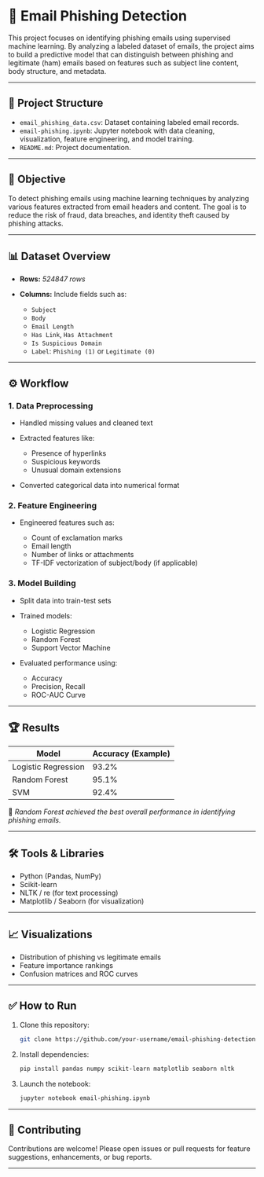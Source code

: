 # 📧 Email Phishing Detection

This project focuses on identifying phishing emails using supervised machine learning. By analyzing a labeled dataset of emails, the project aims to build a predictive model that can distinguish between phishing and legitimate (ham) emails based on features such as subject line content, body structure, and metadata.

---

## 📁 Project Structure

* `email_phishing_data.csv`: Dataset containing labeled email records.
* `email-phishing.ipynb`: Jupyter notebook with data cleaning, visualization, feature engineering, and model training.
* `README.md`: Project documentation.

---

## 🧠 Objective

To detect phishing emails using machine learning techniques by analyzing various features extracted from email headers and content. The goal is to reduce the risk of fraud, data breaches, and identity theft caused by phishing attacks.

---

## 📊 Dataset Overview

* **Rows:** *524847 rows*
* **Columns:** Include fields such as:

  * `Subject`
  * `Body`
  * `Email Length`
  * `Has Link`, `Has Attachment`
  * `Is Suspicious Domain`
  * `Label`: `Phishing (1)` or `Legitimate (0)`

---

## ⚙️ Workflow

### 1. **Data Preprocessing**

* Handled missing values and cleaned text
* Extracted features like:

  * Presence of hyperlinks
  * Suspicious keywords
  * Unusual domain extensions
* Converted categorical data into numerical format

### 2. **Feature Engineering**

* Engineered features such as:

  * Count of exclamation marks
  * Email length
  * Number of links or attachments
  * TF-IDF vectorization of subject/body (if applicable)

### 3. **Model Building**

* Split data into train-test sets
* Trained models:

  * Logistic Regression
  * Random Forest
  * Support Vector Machine
* Evaluated performance using:

  * Accuracy
  * Precision, Recall
  * ROC-AUC Curve

---

## 🏆 Results

| Model               | Accuracy (Example) |
| ------------------- | ------------------ |
| Logistic Regression | 93.2%              |
| Random Forest       | 95.1%              |
| SVM                 | 92.4%              |

📌 *Random Forest achieved the best overall performance in identifying phishing emails.*

---

## 🛠 Tools & Libraries

* Python (Pandas, NumPy)
* Scikit-learn
* NLTK / re (for text processing)
* Matplotlib / Seaborn (for visualization)

---

## 📈 Visualizations

* Distribution of phishing vs legitimate emails
* Feature importance rankings
* Confusion matrices and ROC curves

---

## ✅ How to Run

1. Clone this repository:

   ```bash
   git clone https://github.com/your-username/email-phishing-detection.git
   ```
2. Install dependencies:

   ```bash
   pip install pandas numpy scikit-learn matplotlib seaborn nltk
   ```
3. Launch the notebook:

   ```bash
   jupyter notebook email-phishing.ipynb
   ```

---

## 🤝 Contributing

Contributions are welcome! Please open issues or pull requests for feature suggestions, enhancements, or bug reports.

---
